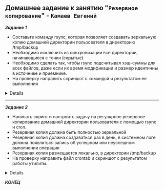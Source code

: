 ## Домашнее задание к занятию "`Резервное копирование`" - `Камаев Евгений`

***Задание 1***

* Составьте команду rsync, которая позволяет создавать зеркальную копию домашней директории пользователя в директорию /tmp/backup
* Необходимо исключить из синхронизации все директории, начинающиеся с точки (скрытые)
* Необходимо сделать так, чтобы rsync подсчитывал хэш-суммы для всех файлов, даже если их время модификации и размер идентичны в источнике и приемнике.
* На проверку направить скриншот с командой и результатом ее выполнения

<details>

![Screnshot](https://github.com/7Evgen7/Netology/blob/main/JPG/SFLT_03/10_3_1.jpg)
**
![Screnshot](https://github.com/7Evgen7/Netology/blob/main/JPG/SFLT_03/10_3_1.jpg)

</details>

---

***Задание 2***

* Написать скрипт и настроить задачу на регулярное резервное копирование домашней директории пользователя с помощью rsync и cron.
* Резервная копия должна быть полностью зеркальной
* Резервная копия должна создаваться раз в день, в системном логе должна появляться запись об успешном или неуспешном выполнении операции
* Резервная копия размещается локально, в директории /tmp/backup
* На проверку направить файл crontab и скриншот с результатом работы утилиты.

<details>

![Screnshot](https://github.com/7Evgen7/Netology/blob/main/JPG/SFLT_03/10_3_2_1.jpg)
**
![Screnshot](https://github.com/7Evgen7/Netology/blob/main/JPG/SFLT_03/10_3_2_2.jpg)
**
![Screnshot](https://github.com/7Evgen7/Netology/blob/main/JPG/SFLT_03/10_3_2_3.jpg)

</details>



***КОНЕЦ***
